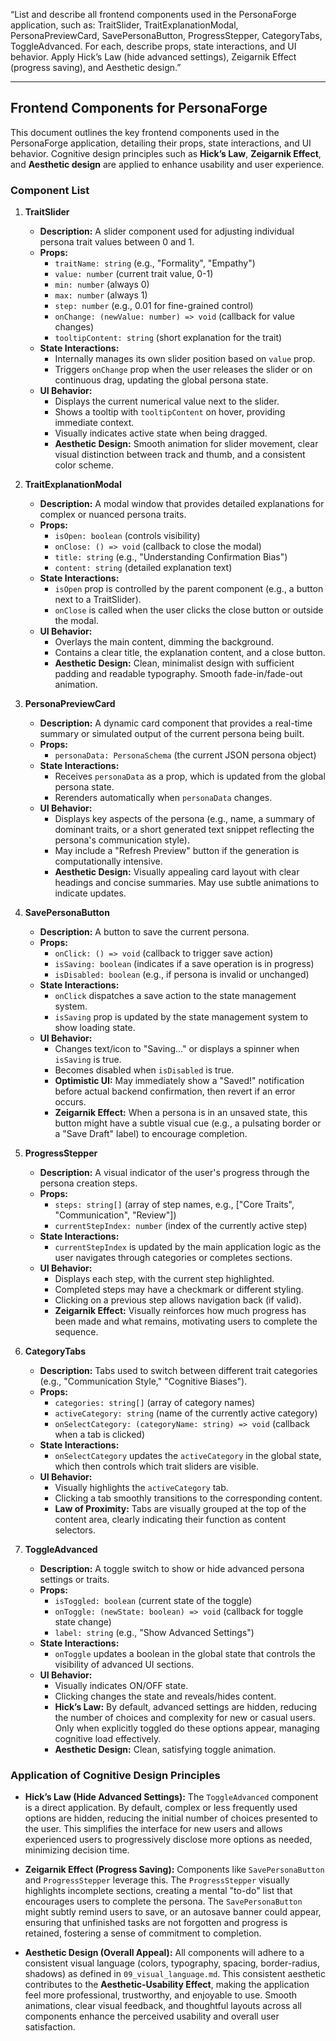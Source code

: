 “List and describe all frontend components used in the PersonaForge application, such as: TraitSlider, TraitExplanationModal, PersonaPreviewCard, SavePersonaButton, ProgressStepper, CategoryTabs, ToggleAdvanced. For each, describe props, state interactions, and UI behavior. Apply Hick’s Law (hide advanced settings), Zeigarnik Effect (progress saving), and Aesthetic design.”

---

## Frontend Components for PersonaForge

This document outlines the key frontend components used in the PersonaForge application, detailing their props, state interactions, and UI behavior. Cognitive design principles such as **Hick’s Law**, **Zeigarnik Effect**, and **Aesthetic design** are applied to enhance usability and user experience.

### Component List

1.  **TraitSlider**
    *   **Description:** A slider component used for adjusting individual persona trait values between 0 and 1.
    *   **Props:**
        *   `traitName: string` (e.g., "Formality", "Empathy")
        *   `value: number` (current trait value, 0-1)
        *   `min: number` (always 0)
        *   `max: number` (always 1)
        *   `step: number` (e.g., 0.01 for fine-grained control)
        *   `onChange: (newValue: number) => void` (callback for value changes)
        *   `tooltipContent: string` (short explanation for the trait)
    *   **State Interactions:**
        *   Internally manages its own slider position based on `value` prop.
        *   Triggers `onChange` prop when the user releases the slider or on continuous drag, updating the global persona state.
    *   **UI Behavior:**
        *   Displays the current numerical value next to the slider.
        *   Shows a tooltip with `tooltipContent` on hover, providing immediate context.
        *   Visually indicates active state when being dragged.
        *   **Aesthetic Design:** Smooth animation for slider movement, clear visual distinction between track and thumb, and a consistent color scheme.

2.  **TraitExplanationModal**
    *   **Description:** A modal window that provides detailed explanations for complex or nuanced persona traits.
    *   **Props:**
        *   `isOpen: boolean` (controls visibility)
        *   `onClose: () => void` (callback to close the modal)
        *   `title: string` (e.g., "Understanding Confirmation Bias")
        *   `content: string` (detailed explanation text)
    *   **State Interactions:**
        *   `isOpen` prop is controlled by the parent component (e.g., a button next to a TraitSlider).
        *   `onClose` is called when the user clicks the close button or outside the modal.
    *   **UI Behavior:**
        *   Overlays the main content, dimming the background.
        *   Contains a clear title, the explanation content, and a close button.
        *   **Aesthetic Design:** Clean, minimalist design with sufficient padding and readable typography. Smooth fade-in/fade-out animation.

3.  **PersonaPreviewCard**
    *   **Description:** A dynamic card component that provides a real-time summary or simulated output of the current persona being built.
    *   **Props:**
        *   `personaData: PersonaSchema` (the current JSON persona object)
    *   **State Interactions:**
        *   Receives `personaData` as a prop, which is updated from the global persona state.
        *   Rerenders automatically when `personaData` changes.
    *   **UI Behavior:**
        *   Displays key aspects of the persona (e.g., name, a summary of dominant traits, or a short generated text snippet reflecting the persona's communication style).
        *   May include a "Refresh Preview" button if the generation is computationally intensive.
        *   **Aesthetic Design:** Visually appealing card layout with clear headings and concise summaries. May use subtle animations to indicate updates.

4.  **SavePersonaButton**
    *   **Description:** A button to save the current persona.
    *   **Props:**
        *   `onClick: () => void` (callback to trigger save action)
        *   `isSaving: boolean` (indicates if a save operation is in progress)
        *   `isDisabled: boolean` (e.g., if persona is invalid or unchanged)
    *   **State Interactions:**
        *   `onClick` dispatches a save action to the state management system.
        *   `isSaving` prop is updated by the state management system to show loading state.
    *   **UI Behavior:**
        *   Changes text/icon to "Saving..." or displays a spinner when `isSaving` is true.
        *   Becomes disabled when `isDisabled` is true.
        *   **Optimistic UI:** May immediately show a "Saved!" notification before actual backend confirmation, then revert if an error occurs.
        *   **Zeigarnik Effect:** When a persona is in an unsaved state, this button might have a subtle visual cue (e.g., a pulsating border or a "Save Draft" label) to encourage completion.

5.  **ProgressStepper**
    *   **Description:** A visual indicator of the user's progress through the persona creation steps.
    *   **Props:**
        *   `steps: string[]` (array of step names, e.g., ["Core Traits", "Communication", "Review"])
        *   `currentStepIndex: number` (index of the currently active step)
    *   **State Interactions:**
        *   `currentStepIndex` is updated by the main application logic as the user navigates through categories or completes sections.
    *   **UI Behavior:**
        *   Displays each step, with the current step highlighted.
        *   Completed steps may have a checkmark or different styling.
        *   Clicking on a previous step allows navigation back (if valid).
        *   **Zeigarnik Effect:** Visually reinforces how much progress has been made and what remains, motivating users to complete the sequence.

6.  **CategoryTabs**
    *   **Description:** Tabs used to switch between different trait categories (e.g., "Communication Style," "Cognitive Biases").
    *   **Props:**
        *   `categories: string[]` (array of category names)
        *   `activeCategory: string` (name of the currently active category)
        *   `onSelectCategory: (categoryName: string) => void` (callback when a tab is clicked)
    *   **State Interactions:**
        *   `onSelectCategory` updates the `activeCategory` in the global state, which then controls which trait sliders are visible.
    *   **UI Behavior:**
        *   Visually highlights the `activeCategory` tab.
        *   Clicking a tab smoothly transitions to the corresponding content.
        *   **Law of Proximity:** Tabs are visually grouped at the top of the content area, clearly indicating their function as content selectors.

7.  **ToggleAdvanced**
    *   **Description:** A toggle switch to show or hide advanced persona settings or traits.
    *   **Props:**
        *   `isToggled: boolean` (current state of the toggle)
        *   `onToggle: (newState: boolean) => void` (callback for toggle state change)
        *   `label: string` (e.g., "Show Advanced Settings")
    *   **State Interactions:**
        *   `onToggle` updates a boolean in the global state that controls the visibility of advanced UI sections.
    *   **UI Behavior:**
        *   Visually indicates ON/OFF state.
        *   Clicking changes the state and reveals/hides content.
        *   **Hick’s Law:** By default, advanced settings are hidden, reducing the number of choices and complexity for new or casual users. Only when explicitly toggled do these options appear, managing cognitive load effectively.
        *   **Aesthetic Design:** Clean, satisfying toggle animation.

### Application of Cognitive Design Principles

*   **Hick’s Law (Hide Advanced Settings):** The `ToggleAdvanced` component is a direct application. By default, complex or less frequently used options are hidden, reducing the initial number of choices presented to the user. This simplifies the interface for new users and allows experienced users to progressively disclose more options as needed, minimizing decision time.

*   **Zeigarnik Effect (Progress Saving):** Components like `SavePersonaButton` and `ProgressStepper` leverage this. The `ProgressStepper` visually highlights incomplete sections, creating a mental "to-do" list that encourages users to complete the persona. The `SavePersonaButton` might subtly remind users to save, or an autosave banner could appear, ensuring that unfinished tasks are not forgotten and progress is retained, fostering a sense of commitment to completion.

*   **Aesthetic Design (Overall Appeal):** All components will adhere to a consistent visual language (colors, typography, spacing, border-radius, shadows) as defined in `09_visual_language.md`. This consistent aesthetic contributes to the **Aesthetic-Usability Effect**, making the application feel more professional, trustworthy, and enjoyable to use. Smooth animations, clear visual feedback, and thoughtful layouts across all components enhance the perceived usability and overall user satisfaction.
